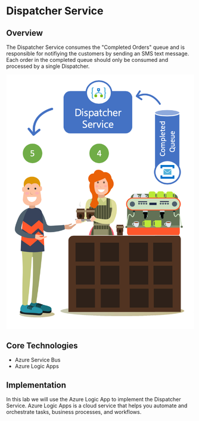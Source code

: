 # Dispatcher Service

## Overview
 
The Dispatcher Service consumes the "Completed Orders" queue and is responsible for notifiying the customers by sending an SMS text message. Each order in the completed queue should only be consumed and processed by a single Dispatcher.  

![Dispatcher Service](./Images/DispatcherService.png)

## Core Technologies

* Azure Service Bus
* Azure Logic Apps
  
## Implementation

In this lab we will use the Azure Logic App to implement the Dispatcher Service. Azure Logic Apps is a cloud service that helps you automate and orchestrate tasks, business processes, and workflows.